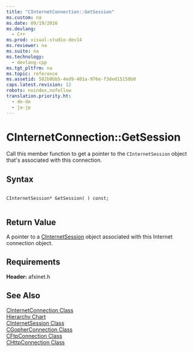 ```yaml
---
title: "CInternetConnection::GetSession"
ms.custom: na
ms.date: 09/19/2016
ms.devlang: 
  - C++
ms.prod: visual-studio-dev14
ms.reviewer: na
ms.suite: na
ms.technology: 
  - devlang-cpp
ms.tgt_pltfrm: na
ms.topic: reference
ms.assetid: 582b0bb5-4ed9-401a-976e-f3ded15158b0
caps.latest.revision: 12
robots: noindex,nofollow
translation.priority.ht: 
  - de-de
  - ja-jp
---
```

# CInternetConnection::GetSession
Call this member function to get a pointer to the `CInternetSession` object that's associated with this connection.  
  
## Syntax  
  
```  
  
CInternetSession* GetSession( ) const;  
  
```  
  
## Return Value  
 A pointer to a [CInternetSession](../vs140/CInternetSession-Class.md) object associated with this Internet connection object.  
  
## Requirements  
 **Header:** afxinet.h  
  
## See Also  
 [CInternetConnection Class](../vs140/CInternetConnection-Class.md)   
 [Hierarchy Chart](../vs140/Hierarchy-Chart.md)   
 [CInternetSession Class](../vs140/CInternetSession-Class.md)   
 [CGopherConnection Class](../vs140/CGopherConnection-Class.md)   
 [CFtpConnection Class](../vs140/CFtpConnection-Class.md)   
 [CHttpConnection Class](../vs140/CHttpConnection-Class.md)